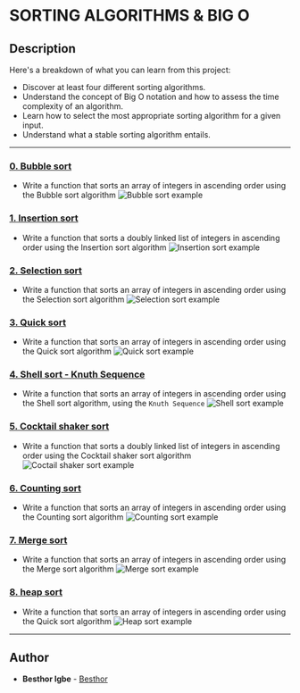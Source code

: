 # SORTING ALGORITHMS & BIG O

## Description
Here's a breakdown of what you can learn from this project:

- Discover at least four different sorting algorithms.
- Understand the concept of Big O notation and how to assess the time complexity of an algorithm.
- Learn how to select the most appropriate sorting algorithm for a given input.
- Understand what a stable sorting algorithm entails.

---

### [0. Bubble sort](0-bubble_sort.c)
* Write a function that sorts an array of integers in ascending order using the Bubble sort algorithm
![Bubble sort example](https://codepumpkin.com/wp-content/uploads/2017/10/BubbleSort_Avg_case.gif)

### [1. Insertion sort](1-insertion_sort_list.c)
* Write a function that sorts a doubly linked list of integers in ascending order using the Insertion sort algorithm
![Insertion sort example](http://www.xybernetics.com/techtalk/SortingAlgorithmsExplained/images/InsertionEg01.gif)

### [2. Selection sort ](2-selection_sort.c)
* Write a function that sorts an array of integers in ascending order using the Selection sort algorithm
![Selection sort example](https://codepumpkin.com/wp-content/uploads/2017/10/SelectionSort_Avg_case.gif)


### [3. Quick sort](3-quick_sort.c)
* Write a function that sorts an array of integers in ascending order using the Quick sort algorithm
![Quick sort example](http://www.xybernetics.com/techtalk/SortingAlgorithmsExplained/images/quick2.gif)

### [4. Shell sort - Knuth Sequence](100-shell_sort.c)
* Write a function that sorts an array of integers in ascending order using the Shell sort algorithm, using the `Knuth Sequence`
![Shell sort example](https://lamfo-unb.github.io/img/Sorting-algorithms/Shell_Sort_Algorithm.gif)


### [5. Cocktail shaker sort](101-cocktail_sort_list.c)
* Write a function that sorts a doubly linked list of integers in ascending order using the Cocktail shaker sort algorithm
![Coctail shaker sort example](https://upload.wikimedia.org/wikipedia/commons/e/ef/Sorting_shaker_sort_anim.gif)


### [6. Counting sort](102-counting_sort.c)
* Write a function that sorts an array of integers in ascending order using the Counting sort algorithm
![Counting sort example](https://gabrielghe.github.io/assets/themes/images/2016-03-09-counting-sort.gif)


### [7. Merge sort](103-merge_sort.c)
* Write a function that sorts an array of integers in ascending order using the Merge sort algorithm
![Merge sort example](https://i.imgur.com/HU2tfzo.gif)


### [8. heap sort](104-heap_sort.c)
* Write a function that sorts an array of integers in ascending order using the Quick sort algorithm
![Heap sort example](https://upload.wikimedia.org/wikipedia/commons/4/4d/Heapsort-example.gif)

---

## Author
* **Besthor Igbe** - [Besthor](https://github.com/besthor)
